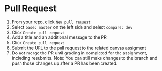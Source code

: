 # Pull Request
1. From your repo, click `New pull request`
2. Select `base: master` on the left side and select `compare: dev` 
3. Click `Create pull request`
4. Add a title and an additional message to the PR
5. Click `Create pull request`
6. Submit the URL to the pull request to the related canvas assigment
7. Do not merge the PR until grading in completed for the assignment, including resubmits. 
  Note: You can still make changes to the branch and push those changes up after a PR has been created.

